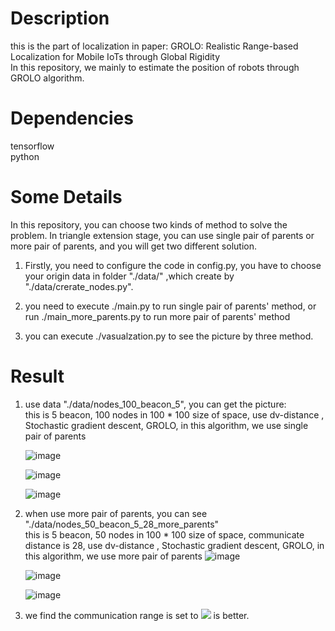 # Description
this is the part of localization in paper: GROLO: Realistic Range-based Localization for Mobile IoTs through Global Rigidity 	<br>
In this repository, we mainly to estimate the position of robots through GROLO algorithm.
# Dependencies
tensorflow	<br/>
python

# Some Details
In this repository, you can choose two kinds of method to solve the problem. In  triangle extension stage, you  can use single pair of parents or more pair of parents, and you will get two different solution.		<br/>

1. Firstly, you need to configure the code in config.py, you have to choose your origin data in folder "./data/" 
,which create by "./data/crerate_nodes.py".

2. you need to execute ./main.py to run single pair of parents' method, or run ./main_more_parents.py to run more pair of parents' method

3. you can execute ./vasualzation.py to see the picture by three method.

# Result

1. use data "./data/nodes_100_beacon_5", you can get the picture:	<br>
this is 5 beacon, 100 nodes in 100 * 100 size of space,  use dv-distance , Stochastic gradient descent, GROLO, in this algorithm, we use single pair of parents

	![image](https://github.com/mylofty/GROLO_localization/raw/master/data/nodes_100_beacon_5/img/result_random_dvdistance.jpg)

	![image](https://github.com/mylofty/GROLO_localization/raw/master/data/nodes_100_beacon_5/img/result_random_gradient.jpg)

	![image](https://github.com/mylofty/GROLO_localization/raw/master/data/nodes_100_beacon_5/img/result_random_GROLO.jpg)

2. when use more pair of parents, you can see "./data/nodes_50_beacon_5_28_more_parents"	<br/>
this is 5 beacon, 50 nodes in 100 * 100 size of space, communicate distance is 28,  use dv-distance , Stochastic gradient descent, GROLO, in this algorithm, we use more pair of parents
	![image](https://github.com/mylofty/GROLO_localization/raw/master/data/nodes_50_beacon_5_28_more_parents/img/result_random_dvdistance.jpg)

	![image](https://github.com/mylofty/GROLO_localization/raw/master/data/nodes_50_beacon_5_28_more_parents/img/result_random_gradient.jpg)

	![image](https://github.com/mylofty/GROLO_localization/raw/master/data/nodes_50_beacon_5_28_more_parents/img/result_random_GROLO.jpg)

3. we find  the communication range is set to  ![](https://latex.codecogs.com/gif.latex?2.5\times\sqrt{(S/n)}) is better.





